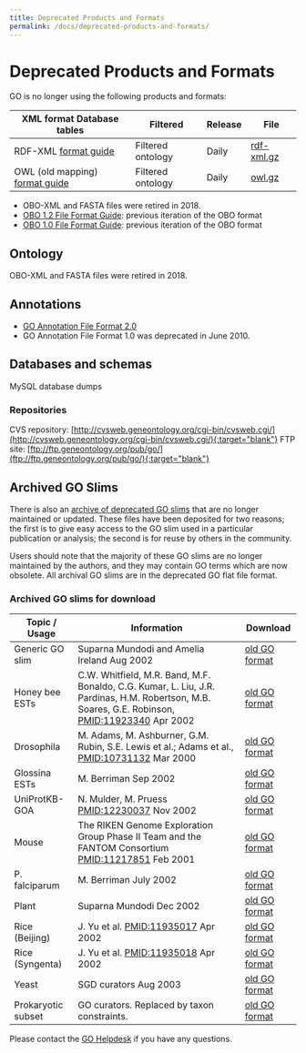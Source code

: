 ```yaml
---
title: Deprecated Products and Formats
permalink: /docs/deprecated-products-and-formats/
---
```


# Deprecated Products and Formats

GO is no longer using the following products and formats: 

| XML format Database tables | Filtered| Release | File |
|----------------------------|---------|---------|------|
| RDF-XML [format guide](go-rdfxml-file-format.md) |	Filtered ontology |	Daily |	<a href="http://archive.geneontology.org/latest-termdb/go_daily-termdb.rdf-xml.gz">rdf-xml.gz</a> |
| OWL (old mapping) <a href="http://www.bioontology.org/wiki/index.php/OboInOwl:Main_Page">format guide</a> |	Filtered ontology |	Daily |	<a href="http://archive.geneontology.org/latest-termdb/go_daily-termdb.owl.gz">owl.gz</a> |

+ OBO-XML and FASTA files were retired in 2018.  
+ [OBO 1.2 File Format Guide](http://owlcollab.github.io/oboformat/doc/GO.format.obo-1_2.html): previous iteration of the OBO format
+ [OBO 1.0 File Format Guide](http://owlcollab.github.io/oboformat/doc/GO.format.obo-1_0.html): previous iteration of the OBO format


## Ontology
OBO-XML and FASTA files were retired in 2018.  

## Annotations

* [GO Annotation File Format 2.0](/docs/go-annotation-file-gaf-format-20/) 
* GO Annotation File Format 1.0 was deprecated in June 2010. 

## Databases and schemas
MySQL database dumps


### Repositories 
CVS repository: [http://cvsweb.geneontology.org/cgi-bin/cvsweb.cgi/](http://cvsweb.geneontology.org/cgi-bin/cvsweb.cgi/){:target="blank"}
FTP site: [ftp://ftp.geneontology.org/pub/go/](ftp://ftp.geneontology.org/pub/go/){:target="blank"}

## Archived GO Slims

There is also an [archive of deprecated GO slims](http://cvsweb.geneontology.org/cgi-bin/cvsweb.cgi/go/GO_slims/archived_GO_slims/) that are no longer maintained or updated. These files have been deposited for two reasons; the first is to give easy access to the GO slim used in a particular publication or analysis; the second is for reuse by others in the community.

Users should note that the majority of these GO slims are no longer maintained by the authors, and they may contain GO terms which are now obsolete. All archival GO slims are in the deprecated GO flat file format.

### Archived GO slims for download

|Topic / Usage |	Information |	Download|
|--------------|--------------|---------|
|Generic GO slim |	Suparna Mundodi and Amelia Ireland Aug 2002 |	[old GO format](http://cvsweb.geneontology.org/cgi-bin/cvsweb.cgi/go/GO_slims/archived_GO_slims/generic.0208)|
|Honey bee ESTs |	C.W. Whitfield, M.R. Band, M.F. Bonaldo, C.G. Kumar, L. Liu, J.R. Pardinas, H.M. Robertson, M.B. Soares, G.E. Robinson, [PMID:11923340](http://www.ncbi.nlm.nih.gov/pubmed/11932240) Apr 2002 |	[old GO format](http://cvsweb.geneontology.org/cgi-bin/cvsweb.cgi/go/GO_slims/archived_GO_slims/goslim_Apis_EST.0402)|
|Drosophila |	M. Adams, M. Ashburner, G.M. Rubin, S.E. Lewis et al.; Adams et al., [PMID:10731132](http://www.ncbi.nlm.nih.gov/pubmed/10731132) Mar 2000 |[old GO format](http://cvsweb.geneontology.org/cgi-bin/cvsweb.cgi/go/GO_slims/archived_GO_slims/goslim_Drosophila.0200)|
|Glossina ESTs |	M. Berriman Sep 2002 |[old GO format](http://cvsweb.geneontology.org/cgi-bin/cvsweb.cgi/go/GO_slims/archived_GO_slims/goslim_Glossina_EST.0905)|
|UniProtKB-GOA |	N. Mulder, M. Pruess [PMID:12230037](http://www.ncbi.nlm.nih.gov/pubmed/12230037) Nov 2002 |[old GO format](http://cvsweb.geneontology.org/cgi-bin/cvsweb.cgi/go/GO_slims/archived_GO_slims/goslim_goa.2002)|
|Mouse |	The RIKEN Genome Exploration Group Phase II Team and the FANTOM Consortium [PMID:11217851](http://www.ncbi.nlm.nih.gov/pubmed/11217851) Feb 2001 |[old GO format](http://cvsweb.geneontology.org/cgi-bin/cvsweb.cgi/go/GO_slims/archived_GO_slims/goslim_Mouse_Riken.0201)|
|P. falciparum |	M. Berriman July 2002 |	[old GO format](http://cvsweb.geneontology.org/cgi-bin/cvsweb.cgi/go/GO_slims/archived_GO_slims/goslim_Pfalciparum.2002)|
|Plant |	Suparna Mundodi Dec 2002 |[old GO format](http://cvsweb.geneontology.org/cgi-bin/cvsweb.cgi/go/GO_slims/archived_GO_slims/goslim_plant.2003)|
|Rice (Beijing) |	J. Yu et al. [PMID:11935017](http://www.ncbi.nlm.nih.gov/pubmed/11935017) Apr 2002 |[old GO format](http://cvsweb.geneontology.org/cgi-bin/cvsweb.cgi/go/GO_slims/archived_GO_slims/goslim_Rice_Beijing.0204)|
|Rice (Syngenta) |	J. Yu et al. [PMID:11935018](http://www.ncbi.nlm.nih.gov/pubmed/11935018) Apr 2002 |[old GO format](http://cvsweb.geneontology.org/cgi-bin/cvsweb.cgi/go/GO_slims/archived_GO_slims/goslim_Rice_Syngenta.0204)|
|Yeast |	SGD curators Aug 2003 	|[old GO format](http://cvsweb.geneontology.org/cgi-bin/cvsweb.cgi/go/GO_slims/archived_GO_slims/goslim_yeast.2003)|
|Prokaryotic subset |	GO curators. Replaced by taxon constraints. |[old GO format](http://purl.obolibrary.org/obo/go/releases/2018-06-01/subsets/gosubset_prok.obo)|

Please contact the <a href="http://help.geneontology.org">GO Helpdesk</a> if you have any questions.

